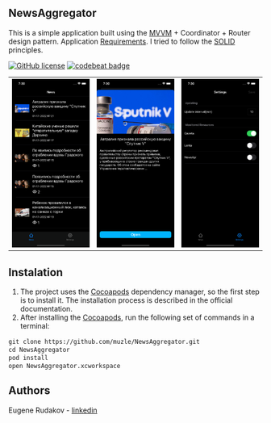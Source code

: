 ## NewsAggregator
This is a simple application built using the [MVVM](https://en.wikipedia.org/wiki/Model–view–viewmodel) + Coordinator + Router design pattern.
Application [Requirements](Docs/Task.md).
I tried to follow the [SOLID](https://en.wikipedia.org/wiki/SOLID) principles.

[![GitHub license](https://img.shields.io/badge/license-MIT-lightgrey.svg)](https://github.com/muzle/NewsAggregator/blob/master/LICENSE)
[![codebeat badge](https://codebeat.co/badges/6c346142-a942-4c13-ae6b-5517b4c50b1d)](https://codebeat.co/projects/github-com-muzle-newsaggregator-master)

<table>
<tr>
    <th rowspan="9"><img src="Docs/1.png"></th>
    <th rowspan="9"><img src="Docs/2.png"></th>
    <th rowspan="9"><img src="Docs/3.png"></th>
  </tr>
</table>

## Instalation
1. The project uses the [Cocoapods](https://cocoapods.org) dependency manager, so the first step is to install it. The installation process is described in the official documentation.
2. After installing the [Cocoapods](https://cocoapods.org), run the following set of commands in a terminal:
```shell
git clone https://github.com/muzle/NewsAggregator.git
cd NewsAggregator
pod install
open NewsAggregator.xcworkspace
```

## Authors
Eugene Rudakov - [linkedin](https://www.linkedin.com/in/voragomod/)
